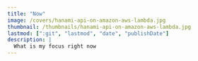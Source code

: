 ```yaml
---
title: "Now"
image: /covers/hanami-api-on-amazon-aws-lambda.jpg
thumbnail: /thumbnails/hanami-api-on-amazon-aws-lambda.jpg
lastmod: [":git", "lastmod", "date", "publishDate"]
description: |
  What is my focus right now
---
```

